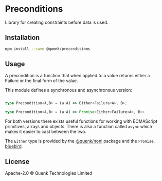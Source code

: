 # Preconditions

Library for creating constraints before data is used.

## Installation

```bash
npm install --save @quenk/preconditions
```
## Usage

A precondition is a function that when applied to a value
returns either a Failure or the final form of the value.

This module defines  a synchronous and asynchronous version:

```typescript

type Precondition<A,B> = (a:A) => Either<Failure<A>, B>;

type Precondition<A,B> = (a:A) => Promise<Either<Failure<A>, B>>

```
For both versions there exists useful functions for working with 
ECMAScript primitives, arrays and objects. There is also a function called
`async` which makes it easier to cast between the two.

The `Either` type is provided by the [@quenk/noni](https://github.com/quenktechnologies/noni)
package and the `Promise`, [bluebird](https://bluebirdjs.com).

## License

Apache-2.0 © Quenk Technologies Limited
